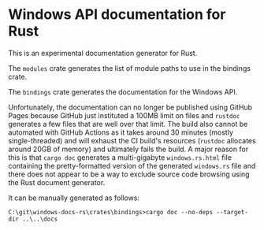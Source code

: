 # Windows API documentation for Rust

This is an experimental documentation generator for Rust.

The `modules` crate generates the list of module paths to use in the bindings crate.

The `bindings` crate generates the documentation for the Windows API.

Unfortunately, the documentation can no longer be published using GitHub Pages because GitHub just instituted a 100MB limit on files and `rustdoc` generates a few files that are well over that limit. The build also cannot be automated with GitHub Actions as it takes around 30 minutes (mostly single-threaded) and will exhaust the CI build's resources (`rustdoc` allocates around 20GB of memory) and ultimately fails the build. A major reason for this is that `cargo doc` generates a multi-gigabyte `windows.rs.html` file containing the pretty-formatted version of the generated `windows.rs` file and there does not appear to be a way to exclude source code browsing using the Rust document generator.

It can be manually generated as follows:

`C:\git\windows-docs-rs\crates\bindings>cargo doc --no-deps --target-dir ..\..\docs`
